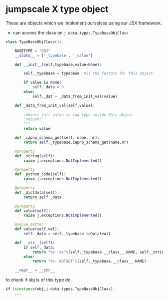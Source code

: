 # jumpscale X type object

These are objects which we implement ourselves using our JSX framework.

- can access the class on ```j.data.types.TypeBaseObjClass```

```python
class TypeBaseObjClass():

    BASETYPE = "OBJ"
    __slots__ = ['_typebase', '_value']

    def __init__(self,typebase,value=None):

        self._typebase = typebase  #is the factory for this object

        if value is None:
            self._data = 0
        else:
            self._dat = _data_from_init_val(value)

    def _data_from_init_val(self,value):
        """
        convert init value to raw type inside this object
        :return:
        """
        return value

    def _capnp_schema_get(self, name, nr):
        return self._typebase.capnp_schema_get(name,nr)

    @property
    def _string(self):
        raise j.exceptions.NotImplemented()

    @property
    def _python_code(self):
        raise j.exceptions.NotImplemented()

    @property
    def _dictdata(self):
        return self._data

    @property
    def value(self):
        raise j.exceptions.NotImplemented()

    @value.setter
    def value(self,val):
        self._data = self._typebase.toData(val)

    def __str__(self):
        if self._data:
            return "%s: %s"%(self._typebase.__class__.NAME, self._string)
        else:
            return "%s: NOTSET"%(self._typebase.__class__.NAME)

    __repr__ = __str__

```

to check if obj is of this type do

```python
if isinstance(obj,j.data.types.TypeBaseObjClass):
    ...
```
